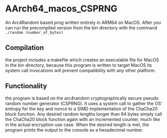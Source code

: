 # AArch64_macos_CSPRNG
An Arc4Random based prng written entirely in ARM64 on MacOS. After you can run the precompiled version from the bin directory with the command<br>
`./random (number_of_bytes)`


## Compilation
the project includes a makefile which creates an executable file for MacOS in the bin directory, because this program is written to target MacOS its system call invocations will prevent compatibility with any other platform.

## Functionality
the program is based on the arc4random cryptographically secure pseudo random number generator (CSPRNG). It uses a system call to gather the OS' entropy for the key and nonce to a SIMD implementation of the ChaCha20 block function. Any desired random lengths longer than 64 bytes simply call the ChaCha20 block function again with an incremented counter, much like in the actual encryption use case. When the desired length is met, the program prints the output to the console as a hexadecimal number.